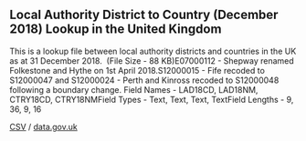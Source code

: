 ## Local Authority District to Country (December 2018) Lookup in the United Kingdom

This is a lookup file between local authority districts and countries in the UK as at 31 December 2018.  (File Size - 88 KB)E07000112 - Shepway renamed Folkestone and Hythe on 1st April 2018.S12000015 - Fife recoded to S12000047 and S12000024 - Perth and Kinross recoded to S12000048 following a boundary change. Field Names - LAD18CD, LAD18NM, CTRY18CD, CTRY18NMField Types - Text, Text, Text, TextField Lengths - 9, 36, 9, 16

[CSV](csv/037.csv) / [data.gov.uk](https://data.gov.uk/dataset/c6241239-5111-45e9-a930-f2cfbe95e8ba/local-authority-district-to-country-december-2018-lookup-in-the-united-kingdom)

